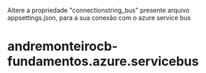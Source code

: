 Altere a propriedade "connectionstring_bus" presente arquivo appsettings.json, para a sua conexão com o azure service bus
# andremonteirocb-fundamentos.azure.servicebus
